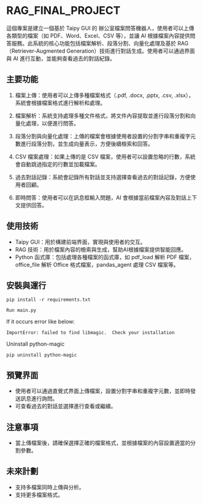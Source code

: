# RAG_FINAL_PROJECT #

這個專案是建立一個基於 Taipy GUI 的 辦公室檔案問答機器人，使用者可以上傳各類型的檔案（如 PDF、Word、Excel、CSV 等），並讓 AI 根據檔案內容提供問答服務。此系統的核心功能包括檔案解析、段落分割、向量化處理及基於 RAG（Retriever-Augmented Generation）技術進行對話生成。使用者可以通過界面與 AI 進行互動，並能夠查看過去的對話紀錄。

## 主要功能

1. 檔案上傳：使用者可以上傳多種檔案格式（.pdf, .docx, .pptx, .csv, .xlsx），系統會根據檔案格式進行解析和處理。

2. 檔案解析：系統支持處理多種文件格式，將文件內容提取並進行段落分割和向量化處理，以便進行問答。

3. 段落分割與向量化處理：上傳的檔案會根據使用者設置的分割字串和重複字元數進行段落分割，並生成向量表示，方便後續檢索和回答。

4. CSV 檔案處理：如果上傳的是 CSV 檔案，使用者可以設置忽略的行數，系統會自動跳過指定的行數並加載檔案。

5. 過去對話記錄：系統會記錄所有對話並支持選擇查看過去的對話記錄，方便使用者回顧。

6. 即時問答：使用者可以在訊息框輸入問題，AI 會根據當前檔案內容及對話上下文提供回答。

## 使用技術

* Taipy GUI：用於構建前端界面，實現與使用者的交互。
* RAG 技術：用於檔案內容的檢索與生成，幫助AI根據檔案提供智能回應。
* Python 函式庫：包括處理各種檔案的函式庫，如 pdf_load 解析 PDF 檔案，office_file 解析 Office 格式檔案，pandas_agent 處理 CSV 檔案等。

## 安裝與運行

```
pip install -r requirements.txt
```

```
Run main.py
```

If it occurs error like below:

```
ImportError: failed to find libmagic.  Check your installation
```

Uninstall python-magic

```
pip uninstall python-magic
```

## 預覽界面

* 使用者可以通過直覺式界面上傳檔案，設置分割字串和重複字元數，並即時發送訊息進行詢問。
* 可查看過去的對話並選擇進行查看或繼續。

## 注意事項

* 當上傳檔案後，請確保選擇正確的檔案格式，並根據檔案的內容設置適當的分割參數。

## 未來計劃

* 支持多檔案同時上傳與分析。
* 支持更多檔案格式。